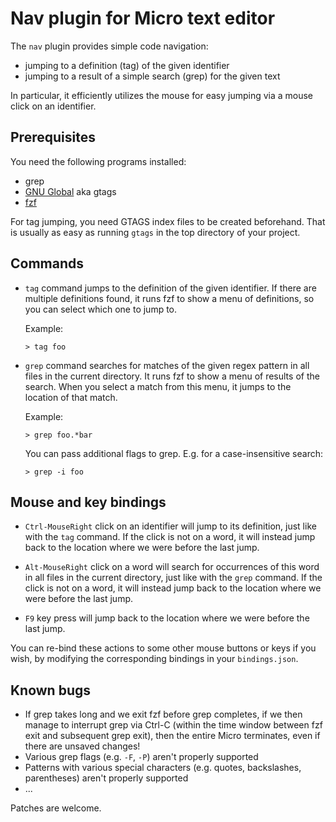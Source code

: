 # Nav plugin for Micro text editor

The `nav` plugin provides simple code navigation:

* jumping to a definition (tag) of the given identifier
* jumping to a result of a simple search (grep) for the given text

In particular, it efficiently utilizes the mouse for easy jumping via a
mouse click on an identifier.

## Prerequisites

You need the following programs installed:

* grep
* [GNU Global](https://www.gnu.org/software/global/global.html) aka gtags
* [fzf](https://github.com/junegunn/fzf)

For tag jumping, you need GTAGS index files to be created beforehand.
That is usually as easy as running `gtags` in the top directory of your
project.

## Commands

* `tag` command jumps to the definition of the given identifier. If
  there are multiple definitions found, it runs fzf to show a menu of
  definitions, so you can select which one to jump to.

  Example:

  ```
  > tag foo
  ```

* `grep` command searches for matches of the given regex pattern in all
  files in the current directory. It runs fzf to show a menu of results
  of the search. When you select a match from this menu, it jumps to the
  location of that match.

  Example:

  ```
  > grep foo.*bar
  ```

  You can pass additional flags to grep. E.g. for a case-insensitive
  search:

  ```
  > grep -i foo
  ```

## Mouse and key bindings

* `Ctrl-MouseRight` click on an identifier will jump to its definition,
  just like with the `tag` command. If the click is not on a word, it
  will instead jump back to the location where we were before the last
  jump.

* `Alt-MouseRight` click on a word will search for occurrences of this
  word in all files in the current directory, just like with the `grep`
  command. If the click is not on a word, it will instead jump back to
  the location where we were before the last jump.

* `F9` key press will jump back to the location where we were before the
  last jump.

You can re-bind these actions to some other mouse buttons or keys if you
wish, by modifying the corresponding bindings in your `bindings.json`.

## Known bugs

* If grep takes long and we exit fzf before grep completes, if we then
  manage to interrupt grep via Ctrl-C (within the time window between
  fzf exit and subsequent grep exit), then the entire Micro terminates,
  even if there are unsaved changes!
* Various grep flags (e.g. `-F`, `-P`) aren't properly supported
* Patterns with various special characters (e.g. quotes, backslashes,
  parentheses) aren't properly supported
* ...

Patches are welcome.
